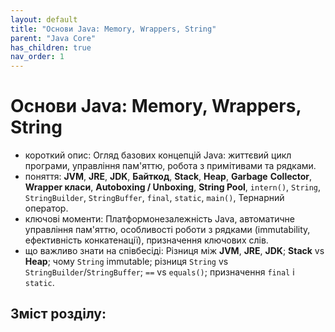 ```yaml
---
layout: default
title: "Основи Java: Memory, Wrappers, String"
parent: "Java Core"
has_children: true
nav_order: 1
---
```


# Основи Java: Memory, Wrappers, String

*   короткий опис: Огляд базових концепцій Java: життєвий цикл програми, управління пам'яттю, робота з примітивами та рядками.
*   поняття: **JVM**, **JRE**, **JDK**, **Байткод**, **Stack**, **Heap**, **Garbage** **Collector**, **Wrapper класи**, **Autoboxing / Unboxing**, **String Pool**, `intern()`, `String`, `StringBuilder`, `StringBuffer`, `final`, `static`, `main()`, Тернарний оператор.
*   ключові моменти: Платформонезалежність Java, автоматичне управління пам'яттю, особливості роботи з рядками (immutability, ефективність конкатенації), призначення ключових слів.
*   що важливо знати на співбесіді: Різниця між **JVM**, **JRE**, **JDK**; **Stack** vs **Heap**; чому `String` immutable; різниця `String` vs `StringBuilder`/`StringBuffer`; `==` vs `equals()`; призначення `final` і `static`.

## Зміст розділу:
